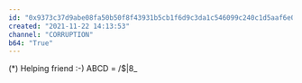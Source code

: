```yaml
---
id: "0x9373c37d9abe08fa50b50f8f43931b5cb1f6d9c3da1c546099c240c1d5aaf6e0"
created: "2021-11-22 14:13:53"
channel: "CORRUPTION"
b64: "True"
---
```


(*) Helping friend :-) ABCD = /$|8_